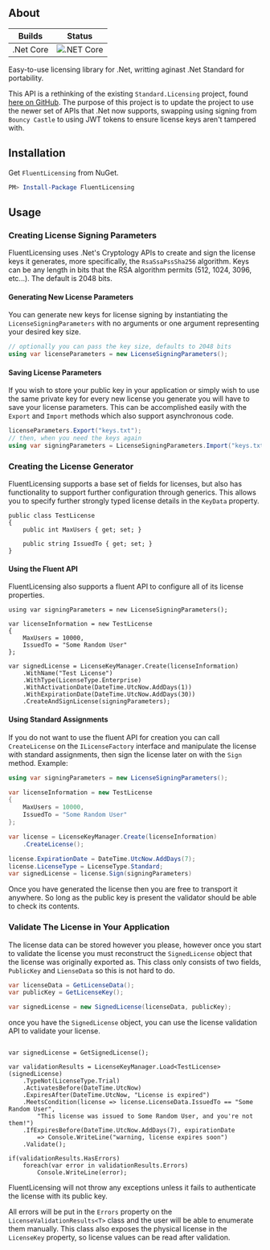 ﻿## About

| Builds | Status |
| ------ | ------ |
| .Net Core | ![.NET Core](https://github.com/ConnerPhillis/StandardLicensing/workflows/.NET%20Core/badge.svg) |

Easy-to-use licensing library for .Net, writting aginast .Net Standard for portability.

This API is a rethinking of the existing `Standard.Licensing` project, found [here on GitHub](https://github.com/junian/Standard.Licensing). The purpose of this project is to update the project to use the newer set of APIs that .Net now supports, swapping using signing from `Bouncy Castle` to using JWT tokens to ensure license keys aren't tampered with.

## Installation

Get `FluentLicensing` from NuGet.

```powershell
PM> Install-Package FluentLicensing
```

## Usage

### Creating License Signing Parameters

FluentLicensing uses .Net's Cryptology APIs to create and sign the license keys it generates, more specifically, the `RsaSsaPssSha256` algorithm. Keys can be any length in bits that the RSA algorithm permits (512, 1024, 3096, etc...). The default is 2048 bits.

#### Generating New License Parameters

You can generate new keys for license signing by instantiating the `LicenseSigningParameters` with no arguments or one argument representing your desired key size.

```csharp
// optionally you can pass the key size, defaults to 2048 bits
using var licenseParameters = new LicenseSigningParameters();
```

#### Saving License Parameters

If you wish to store your public key in your application or simply wish to use the same private key for every new license you generate you will have to save your license parameters. This can be accomplished easily with the `Export` and `Import` methods which also support asynchronous code.

```csharp
licenseParameters.Export("keys.txt");
// then, when you need the keys again
using var signingParameters = LicenseSigningParameters.Import("keys.txt");
```

### Creating the License Generator

FluentLicensing supports a base set of fields for licenses, but also has functionality to support further configuration through generics. This allows you to specify further strongly typed license details in the `KeyData` property.

```Csharp
public class TestLicense 
{
    public int MaxUsers { get; set; }

    public string IssuedTo { get; set; }
}
```

#### Using the Fluent API

FluentLicensing also supports a fluent API to configure all of its license properties.

```CSharp
using var signingParameters = new LicenseSigningParameters();

var licenseInformation = new TestLicense
{
    MaxUsers = 10000,
    IssuedTo = "Some Random User"
};

var signedLicense = LicenseKeyManager.Create(licenseInformation)
    .WithName("Test License")
    .WithType(LicenseType.Enterprise)
    .WithActivationDate(DateTime.UtcNow.AddDays(1))
    .WithExpirationDate(DateTime.UtcNow.AddDays(30))
    .CreateAndSignLicense(signingParameters);
```

#### Using Standard Assignments

If you do not want to use the fluent API for creation you can call `CreateLicense` on the `ILicenseFactory` interface and manipulate the license with standard assignments, then sign the license later on with the `Sign` method. Example:

```csharp
using var signingParameters = new LicenseSigningParameters();

var licenseInformation = new TestLicense
{
    MaxUsers = 10000,
    IssuedTo = "Some Random User"
};

var license = LicenseKeyManager.Create(licenseInformation)
    .CreateLicense();

license.ExpirationDate = DateTime.UtcNow.AddDays(7);
license.LicenseType = LicenseType.Standard;
var signedLicense = license.Sign(signingParameters)
```

Once you have generated the license then you are free to transport it anywhere. So long as the public key is present the validator should be able to check its contents.

### Validate The License in Your Application

The license data can be stored however you please, however once you start to validate the license you must reconstruct the `SignedLicense` object that the license was originally exported as. This class only consists of two fields, `PublicKey` and `LienseData` so this is not hard to do.

```csharp
var licenseData = GetLicenseData();
var publicKey = GetLicenseKey();

var signedLicense = new SignedLicense(licenseData, publicKey);
```

once you have the `SignedLicense` object, you can use the license validation API to validate your license.

```Csharp

var signedLicense = GetSignedLicense();

var validationResults = LicenseKeyManager.Load<TestLicense>(signedLicense)
    .TypeNot(LicenseType.Trial)
    .ActivatesBefore(DateTime.UtcNow)
    .ExpiresAfter(DateTime.UtcNow, "License is expired")
    .MeetsCondition(license => license.LicenseData.IssuedTo == "Some Random User",
        "This license was issued to Some Random User, and you're not them!")
    .IfExpiresBefore(DateTime.UtcNow.AddDays(7), expirationDate 
        => Console.WriteLine("warning, license expires soon")
    .Validate();

if(validationResults.HasErrors)
    foreach(var error in validationResults.Errors)
        Console.WriteLine(error);
```

FluentLicensing will not throw any exceptions unless it fails to authenticate the license with its public key.

All errors will be put in the `Errors` property on the `LicenseValidationResults<T>` class and the user will be able to enumerate them manually. This class also exposes the physical license in the `LicenseKey` property, so license values can be read after validation.